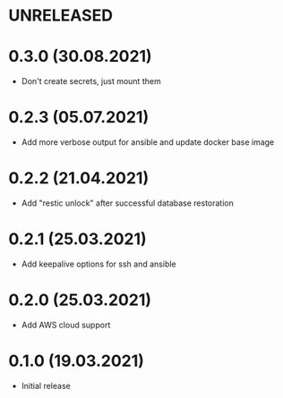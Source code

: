 # UNRELEASED

# 0.3.0 (30.08.2021)
- Don't create secrets, just mount them

# 0.2.3 (05.07.2021)
- Add more verbose output for ansible and update docker base image

# 0.2.2 (21.04.2021)
- Add "restic unlock" after successful database restoration

# 0.2.1 (25.03.2021)
- Add keepalive options for ssh and ansible

# 0.2.0 (25.03.2021)
- Add AWS cloud support

# 0.1.0 (19.03.2021)
- Initial release
